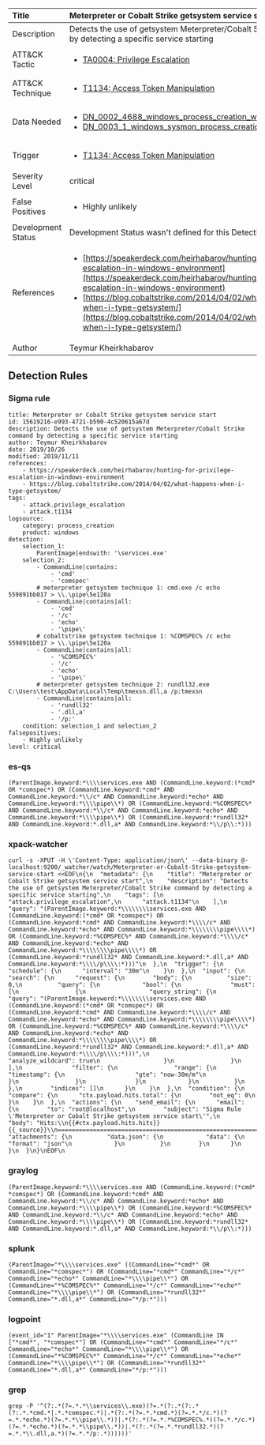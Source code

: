 | Title                | Meterpreter or Cobalt Strike getsystem service start                                                                                                                                                 |
|:---------------------|:------------------------------------------------------------------------------------------------------------------------------------------------------------|
| Description          | Detects the use of getsystem Meterpreter/Cobalt Strike command by detecting a specific service starting                                                                                                                                           |
| ATT&amp;CK Tactic    |  <ul><li>[TA0004: Privilege Escalation](https://attack.mitre.org/tactics/TA0004)</li></ul>  |
| ATT&amp;CK Technique | <ul><li>[T1134: Access Token Manipulation](https://attack.mitre.org/techniques/T1134)</li></ul>  |
| Data Needed          | <ul><li>[DN_0002_4688_windows_process_creation_with_commandline](../Data_Needed/DN_0002_4688_windows_process_creation_with_commandline.md)</li><li>[DN_0003_1_windows_sysmon_process_creation](../Data_Needed/DN_0003_1_windows_sysmon_process_creation.md)</li></ul>  |
| Trigger              | <ul><li>[T1134: Access Token Manipulation](../Triggers/T1134.md)</li></ul>  |
| Severity Level       | critical |
| False Positives      | <ul><li>Highly unlikely</li></ul>  |
| Development Status   |  Development Status wasn't defined for this Detection Rule yet  |
| References           | <ul><li>[https://speakerdeck.com/heirhabarov/hunting-for-privilege-escalation-in-windows-environment](https://speakerdeck.com/heirhabarov/hunting-for-privilege-escalation-in-windows-environment)</li><li>[https://blog.cobaltstrike.com/2014/04/02/what-happens-when-i-type-getsystem/](https://blog.cobaltstrike.com/2014/04/02/what-happens-when-i-type-getsystem/)</li></ul>  |
| Author               | Teymur Kheirkhabarov |


## Detection Rules

### Sigma rule

```
title: Meterpreter or Cobalt Strike getsystem service start
id: 15619216-e993-4721-b590-4c520615a67d
description: Detects the use of getsystem Meterpreter/Cobalt Strike command by detecting a specific service starting
author: Teymur Kheirkhabarov
date: 2019/10/26
modified: 2019/11/11
references:
    - https://speakerdeck.com/heirhabarov/hunting-for-privilege-escalation-in-windows-environment
    - https://blog.cobaltstrike.com/2014/04/02/what-happens-when-i-type-getsystem/
tags:
    - attack.privilege_escalation
    - attack.t1134
logsource:
    category: process_creation
    product: windows
detection:
    selection_1:
        ParentImage|endswith: '\services.exe'
    selection_2:    
        - CommandLine|contains:
            - 'cmd'
            - 'comspec'
        # meterpreter getsystem technique 1: cmd.exe /c echo 559891bb017 > \\.\pipe\5e120a
        - CommandLine|contains|all:
            - 'cmd'
            - '/c'
            - 'echo'
            - '\pipe\'
        # cobaltstrike getsystem technique 1: %COMSPEC% /c echo 559891bb017 > \\.\pipe\5e120a
        - CommandLine|contains|all:
            - '%COMSPEC%'
            - '/c'
            - 'echo'
            - '\pipe\'
        # meterpreter getsystem technique 2: rundll32.exe C:\Users\test\AppData\Local\Temp\tmexsn.dll,a /p:tmexsn
        - CommandLine|contains|all:
            - 'rundll32'
            - '.dll,a'
            - '/p:'
    condition: selection_1 and selection_2
falsepositives:
    - Highly unlikely
level: critical

```





### es-qs
    
```
(ParentImage.keyword:*\\\\services.exe AND (CommandLine.keyword:(*cmd* OR *comspec*) OR (CommandLine.keyword:*cmd* AND CommandLine.keyword:*\\/c* AND CommandLine.keyword:*echo* AND CommandLine.keyword:*\\\\pipe\\*) OR (CommandLine.keyword:*%COMSPEC%* AND CommandLine.keyword:*\\/c* AND CommandLine.keyword:*echo* AND CommandLine.keyword:*\\\\pipe\\*) OR (CommandLine.keyword:*rundll32* AND CommandLine.keyword:*.dll,a* AND CommandLine.keyword:*\\/p\\:*)))
```


### xpack-watcher
    
```
curl -s -XPUT -H \'Content-Type: application/json\' --data-binary @- localhost:9200/_watcher/watch/Meterpreter-or-Cobalt-Strike-getsystem-service-start <<EOF\n{\n  "metadata": {\n    "title": "Meterpreter or Cobalt Strike getsystem service start",\n    "description": "Detects the use of getsystem Meterpreter/Cobalt Strike command by detecting a specific service starting",\n    "tags": [\n      "attack.privilege_escalation",\n      "attack.t1134"\n    ],\n    "query": "(ParentImage.keyword:*\\\\\\\\services.exe AND (CommandLine.keyword:(*cmd* OR *comspec*) OR (CommandLine.keyword:*cmd* AND CommandLine.keyword:*\\\\/c* AND CommandLine.keyword:*echo* AND CommandLine.keyword:*\\\\\\\\pipe\\\\*) OR (CommandLine.keyword:*%COMSPEC%* AND CommandLine.keyword:*\\\\/c* AND CommandLine.keyword:*echo* AND CommandLine.keyword:*\\\\\\\\pipe\\\\*) OR (CommandLine.keyword:*rundll32* AND CommandLine.keyword:*.dll,a* AND CommandLine.keyword:*\\\\/p\\\\:*)))"\n  },\n  "trigger": {\n    "schedule": {\n      "interval": "30m"\n    }\n  },\n  "input": {\n    "search": {\n      "request": {\n        "body": {\n          "size": 0,\n          "query": {\n            "bool": {\n              "must": [\n                {\n                  "query_string": {\n                    "query": "(ParentImage.keyword:*\\\\\\\\services.exe AND (CommandLine.keyword:(*cmd* OR *comspec*) OR (CommandLine.keyword:*cmd* AND CommandLine.keyword:*\\\\/c* AND CommandLine.keyword:*echo* AND CommandLine.keyword:*\\\\\\\\pipe\\\\*) OR (CommandLine.keyword:*%COMSPEC%* AND CommandLine.keyword:*\\\\/c* AND CommandLine.keyword:*echo* AND CommandLine.keyword:*\\\\\\\\pipe\\\\*) OR (CommandLine.keyword:*rundll32* AND CommandLine.keyword:*.dll,a* AND CommandLine.keyword:*\\\\/p\\\\:*)))",\n                    "analyze_wildcard": true\n                  }\n                }\n              ],\n              "filter": {\n                "range": {\n                  "timestamp": {\n                    "gte": "now-30m/m"\n                  }\n                }\n              }\n            }\n          }\n        },\n        "indices": []\n      }\n    }\n  },\n  "condition": {\n    "compare": {\n      "ctx.payload.hits.total": {\n        "not_eq": 0\n      }\n    }\n  },\n  "actions": {\n    "send_email": {\n      "email": {\n        "to": "root@localhost",\n        "subject": "Sigma Rule \'Meterpreter or Cobalt Strike getsystem service start\'",\n        "body": "Hits:\\n{{#ctx.payload.hits.hits}}{{_source}}\\n================================================================================\\n{{/ctx.payload.hits.hits}}",\n        "attachments": {\n          "data.json": {\n            "data": {\n              "format": "json"\n            }\n          }\n        }\n      }\n    }\n  }\n}\nEOF\n
```


### graylog
    
```
(ParentImage.keyword:*\\\\services.exe AND (CommandLine.keyword:(*cmd* *comspec*) OR (CommandLine.keyword:*cmd* AND CommandLine.keyword:*\\/c* AND CommandLine.keyword:*echo* AND CommandLine.keyword:*\\\\pipe\\*) OR (CommandLine.keyword:*%COMSPEC%* AND CommandLine.keyword:*\\/c* AND CommandLine.keyword:*echo* AND CommandLine.keyword:*\\\\pipe\\*) OR (CommandLine.keyword:*rundll32* AND CommandLine.keyword:*.dll,a* AND CommandLine.keyword:*\\/p\\:*)))
```


### splunk
    
```
(ParentImage="*\\\\services.exe" ((CommandLine="*cmd*" OR CommandLine="*comspec*") OR (CommandLine="*cmd*" CommandLine="*/c*" CommandLine="*echo*" CommandLine="*\\\\pipe\\*") OR (CommandLine="*%COMSPEC%*" CommandLine="*/c*" CommandLine="*echo*" CommandLine="*\\\\pipe\\*") OR (CommandLine="*rundll32*" CommandLine="*.dll,a*" CommandLine="*/p:*")))
```


### logpoint
    
```
(event_id="1" ParentImage="*\\\\services.exe" (CommandLine IN ["*cmd*", "*comspec*"] OR (CommandLine="*cmd*" CommandLine="*/c*" CommandLine="*echo*" CommandLine="*\\\\pipe\\*") OR (CommandLine="*%COMSPEC%*" CommandLine="*/c*" CommandLine="*echo*" CommandLine="*\\\\pipe\\*") OR (CommandLine="*rundll32*" CommandLine="*.dll,a*" CommandLine="*/p:*")))
```


### grep
    
```
grep -P '^(?:.*(?=.*.*\\services\\.exe)(?=.*(?:.*(?:.*(?:.*.*cmd.*|.*.*comspec.*)|.*(?:.*(?=.*.*cmd.*)(?=.*.*/c.*)(?=.*.*echo.*)(?=.*.*\\pipe\\.*))|.*(?:.*(?=.*.*%COMSPEC%.*)(?=.*.*/c.*)(?=.*.*echo.*)(?=.*.*\\pipe\\.*))|.*(?:.*(?=.*.*rundll32.*)(?=.*.*\\.dll,a.*)(?=.*.*/p:.*))))))'
```



